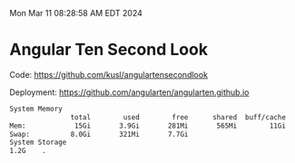 Mon Mar 11 08:28:58 AM EDT 2024

# Angular Ten Second Look

Code: https://github.com/kusl/angulartensecondlook

Deployment: https://github.com/angularten/angularten.github.io

```bash
System Memory
               total        used        free      shared  buff/cache   available
Mem:            15Gi       3.9Gi       281Mi       565Mi        11Gi        11Gi
Swap:          8.0Gi       321Mi       7.7Gi
System Storage
1.2G	.
```
